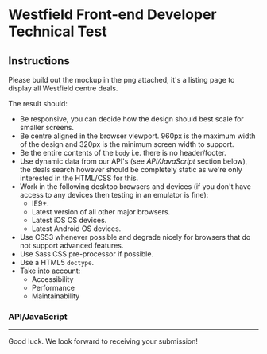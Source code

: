 # Westfield Front-end Developer Technical Test

## Instructions

Please build out the mockup in the png attached, it's a listing page to display all Westfield centre deals.

The result should:

- Be responsive, you can decide how the design should best scale for smaller screens.
- Be centre aligned in the browser viewport. 960px is the maximum width of the design and 320px is the minimum screen width to support.
-	Be the entire contents of the `body` i.e. there is no header/footer.
-	Use dynamic data from our API's (see *API/JavaScript* section below), the deals search however should be completely static as we're only interested in the HTML/CSS for this.
- Work in the following desktop browsers and devices (if you don't have access to any devices then testing in an emulator is fine):
	- IE9+.
	- Latest version of all other major browsers.
	- Latest iOS OS devices.
	- Latest Android OS devices.
- Use CSS3 whenever possible and degrade nicely for browsers that do not support advanced features.
- Use Sass CSS pre-processor if possible.
- Use a HTML5 `doctype`.
- Take into account:
	- Accessibility
	- Performance
	- Maintainability

### API/JavaScript

----

Good luck. We look forward to receiving your submission!
